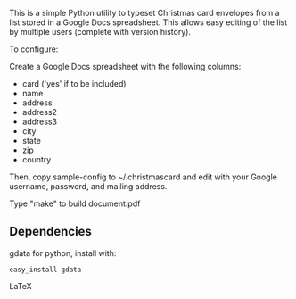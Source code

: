 This is a simple Python utility to typeset Christmas card envelopes from a list 
stored in a Google Docs spreadsheet.  This allows easy editing of the list
by multiple users (complete with version history).

To configure:

Create a Google Docs spreadsheet with the following columns:

* card ('yes' if to be included)
* name
* address
* address2
* address3
* city
* state
* zip
* country

Then, copy sample-config to ~/.christmascard and edit with your Google username, password, and mailing address.

Type "make" to build document.pdf

Dependencies
------------

gdata for python, install with:

    easy_install gdata

LaTeX


